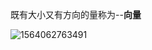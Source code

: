 既有大小又有方向的量称为--**向量**



![1564062763491](C:\Users\amos_local\AppData\Roaming\Typora\typora-user-images\1564062763491.png)




